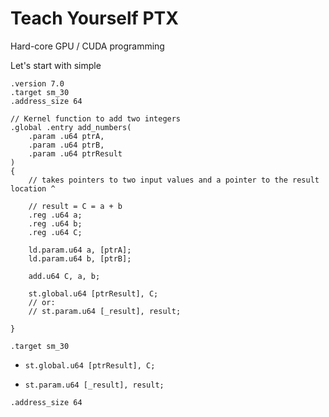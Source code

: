 
# Teach Yourself PTX
Hard-core GPU / CUDA programming

Let's start with simple
```ptx
.version 7.0
.target sm_30
.address_size 64

// Kernel function to add two integers
.global .entry add_numbers(
    .param .u64 ptrA,
    .param .u64 ptrB,
    .param .u64 ptrResult
)
{
    // takes pointers to two input values and a pointer to the result location ^

    // result = C = a + b
    .reg .u64 a;
    .reg .u64 b;
    .reg .u64 C;

    ld.param.u64 a, [ptrA];
    ld.param.u64 b, [ptrB];
    
    add.u64 C, a, b;

    st.global.u64 [ptrResult], C;
    // or:
    // st.param.u64 [_result], result;

}
```

`.target sm_30`

* `st.global.u64 [ptrResult], C;`

* `st.param.u64 [_result], result;`

`.address_size 64`
